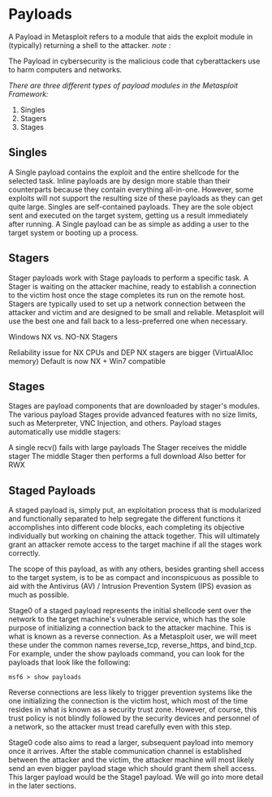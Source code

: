 # Payloads
A Payload in Metasploit refers to a module that aids the exploit module in (typically) returning a shell to the attacker.
 *_note :_*
>
The Payload in cybersecurity is the malicious code that cyberattackers use to harm computers and networks.


*There are three different types of payload modules in the Metasploit Framework:*
1. Singles
2. Stagers
3. Stages

## Singles

A Single payload contains the exploit and the entire shellcode for the selected task. Inline payloads are by design more stable than their counterparts because they contain everything all-in-one. However, some exploits will not support the resulting size of these payloads as they can get quite large. Singles are self-contained payloads. They are the sole object sent and executed on the target system, getting us a result immediately after running. A Single payload can be as simple as adding a user to the target system or booting up a process.

## Stagers
Stager payloads work with Stage payloads to perform a specific task. A Stager is waiting on the attacker machine, ready to establish a connection to the victim host once the stage completes its run on the remote host. Stagers are typically used to set up a network connection between the attacker and victim and are designed to be small and reliable. Metasploit will use the best one and fall back to a less-preferred one when necessary.

Windows NX vs. NO-NX Stagers

Reliability issue for NX CPUs and DEP
NX stagers are bigger (VirtualAlloc memory)
Default is now NX + Win7 compatible

## Stages
Stages are payload components that are downloaded by stager's modules. The various payload Stages provide advanced features with no size limits, such as Meterpreter, VNC Injection, and others. Payload stages automatically use middle stagers:

A single recv() fails with large payloads
The Stager receives the middle stager
The middle Stager then performs a full download
Also better for RWX

## Staged Payloads
A staged payload is, simply put, an exploitation process that is modularized and functionally separated to help segregate the different functions it accomplishes into different code blocks, each completing its objective individually but working on chaining the attack together. This will ultimately grant an attacker remote access to the target machine if all the stages work correctly.

The scope of this payload, as with any others, besides granting shell access to the target system, is to be as compact and inconspicuous as possible to aid with the Antivirus (AV) / Intrusion Prevention System (IPS) evasion as much as possible.

Stage0 of a staged payload represents the initial shellcode sent over the network to the target machine's vulnerable service, which has the sole purpose of initializing a connection back to the attacker machine. This is what is known as a reverse connection. As a Metasploit user, we will meet these under the common names reverse_tcp, reverse_https, and bind_tcp. For example, under the show payloads command, you can look for the payloads that look like the following:

```
msf6 > show payloads
```

Reverse connections are less likely to trigger prevention systems like the one initializing the connection is the victim host, which most of the time resides in what is known as a security trust zone. However, of course, this trust policy is not blindly followed by the security devices and personnel of a network, so the attacker must tread carefully even with this step.

Stage0 code also aims to read a larger, subsequent payload into memory once it arrives. After the stable communication channel is established between the attacker and the victim, the attacker machine will most likely send an even bigger payload stage which should grant them shell access. This larger payload would be the Stage1 payload. We will go into more detail in the later sections.

